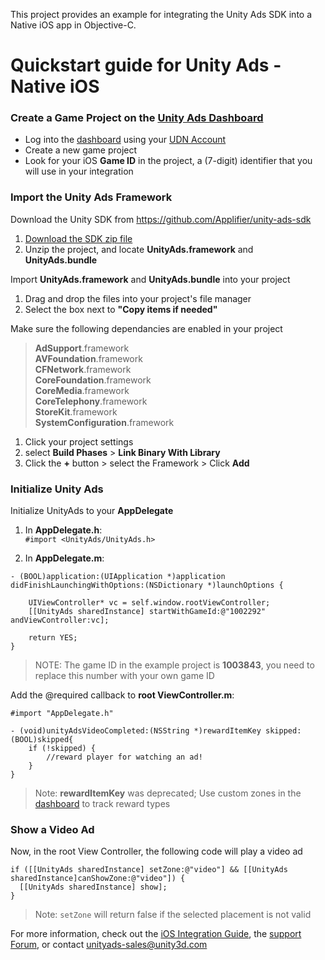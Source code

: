 This project provides an example for integrating the Unity Ads SDK into a Native iOS app in Objective-C.

# Quickstart guide for Unity Ads - Native iOS

### Create a Game Project on the [Unity Ads Dashboard](https://dashboard.unityads.unity3d.com)

- Log into the [dashboard](https://dashboard.unityads.unity3d.com) using your [UDN Account](https://accounts.unity3d.com/sign-in)
- Create a new game project
- Look for your iOS **Game ID** in the project, a (7-digit) identifier that you will use in your integration

### Import the Unity Ads Framework

Download the Unity SDK from https://github.com/Applifier/unity-ads-sdk
  1. [Download the SDK zip file](https://github.com/Applifier/unity-ads-sdk/archive/master.zip)
  2. Unzip the project, and locate **UnityAds.framework** and **UnityAds.bundle**

Import **UnityAds.framework** and **UnityAds.bundle** into your project
  1. Drag and drop the files into your project's file manager
  2. Select the box next to **"Copy items if needed"**

Make sure the following dependancies are enabled in your project  
  
> **AdSupport**.framework  
> **AVFoundation**.framework  
> **CFNetwork**.framework  
> **CoreFoundation**.framework  
> **CoreMedia**.framework  
> **CoreTelephony**.framework  
> **StoreKit**.framework  
> **SystemConfiguration**.framework  
  
  1. Click your project settings
  2. select **Build Phases** > **Link Binary With Library**
  3. Click the **+** button > select the Framework > Click **Add**

### Initialize Unity Ads

Initialize UnityAds to your **AppDelegate**

1. In **AppDelegate.h**:  
  `#import <UnityAds/UnityAds.h>`

2. In **AppDelegate.m**:  
```ObjC
- (BOOL)application:(UIApplication *)application didFinishLaunchingWithOptions:(NSDictionary *)launchOptions {
  
    UIViewController* vc = self.window.rootViewController;
    [[UnityAds sharedInstance] startWithGameId:@"1002292" andViewController:vc];
  
    return YES;
}
```

> NOTE: The game ID in the example project is **1003843**, you need to replace this number with your own game ID

Add the @required callback to **root ViewController.m**:

`#import "AppDelegate.h"`

```objC
- (void)unityAdsVideoCompleted:(NSString *)rewardItemKey skipped:(BOOL)skipped{
    if (!skipped) {
        //reward player for watching an ad!
    }
}
```

> Note: **rewardItemKey** was deprecated; Use custom zones in the [dashboard](https://dashboard.unityads.unity3d.com) to track reward types

### Show a Video Ad

Now, in the root View Controller, the following code will play a video ad

```objc
if ([[UnityAds sharedInstance] setZone:@"video"] && [[UnityAds sharedInstance]canShowZone:@"video"]) {
  [[UnityAds sharedInstance] show];
}
```

> Note: `setZone` will return false if the selected placement is not valid

For more information, check out the [iOS Integration Guide](http://unityads.unity3d.com/help/monetization/integration-guide-ios), the [support Forum](http://forum.unity3d.com/forums/unity-ads.67/), or contact unityads-sales@unity3d.com

